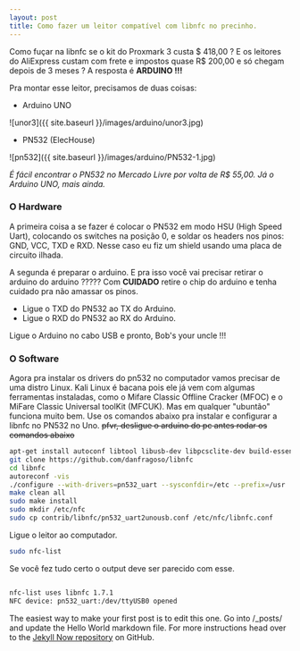 ```yaml
---
layout: post
title: Como fazer um leitor compatível com libnfc no precinho.
---
```


Como fuçar na libnfc se o kit do Proxmark 3 custa $ 418,00 ? E os leitores do AliExpress custam com frete e impostos quase R$ 200,00 e só chegam depois de 3 meses ? A resposta é **ARDUINO !!!**

Pra montar esse leitor, precisamos de duas coisas:

 - Arduino UNO

![unor3]({{ site.baseurl }}/images/arduino/unor3.jpg)

- PN532 (ElecHouse)

![pn532]({{ site.baseurl }}/images/arduino/PN532-1.jpg)


*É fácil encontrar o PN532 no Mercado Livre por volta de R$ 55,00. Já o Arduino UNO, mais ainda.*

### O Hardware

A primeira coisa a se fazer é colocar o PN532 em modo HSU (High Speed Uart), colocando os switches na posição 0, e soldar os headers nos pinos: GND, VCC, TXD e RXD. Nesse caso eu fiz um shield usando uma placa de circuito ilhada.

A segunda é preparar o arduino. E pra isso você vai precisar retirar o arduino do arduino ????? Com **CUIDADO** retire o chip do arduino e tenha cuidado pra não amassar os pinos.

- Ligue o TXD do PN532 ao TX do Arduino.
- Ligue o RXD do PN532 ao RX do Arduino.

Ligue o Arduino no cabo USB e pronto, Bob's your uncle !!!

### O Software

Agora pra instalar os drivers do pn532 no computador vamos precisar de uma distro Linux. Kali Linux é bacana pois ele já vem com algumas ferramentas instaladas, como o Mifare Classic Offline Cracker (MFOC) e o MiFare Classic Universal toolKit (MFCUK). Mas em qualquer "ubuntão" funciona muito bem. Use os comandos abaixo pra instalar e configurar a libnfc no PN532 no Uno. ~~pfvr, desligue o arduino do pc antes rodar os comandos abaixo~~

```bash
apt-get install autoconf libtool libusb-dev libpcsclite-dev build-essential
git clone https://github.com/danfragoso/libnfc
cd libnfc
autoreconf -vis
./configure --with-drivers=pn532_uart --sysconfdir=/etc --prefix=/usr
make clean all
sudo make install
sudo mkdir /etc/nfc
sudo cp contrib/libnfc/pn532_uart2unousb.conf /etc/nfc/libnfc.conf
```
Ligue o leitor ao computador.

```bash
sudo nfc-list
```
Se você fez tudo certo o output deve ser parecido com esse.
```bash

nfc-list uses libnfc 1.7.1
NFC device: pn532_uart:/dev/ttyUSB0 opened

```



The easiest way to make your first post is to edit this one. Go into /_posts/ and update the Hello World markdown file. For more instructions head over to the [Jekyll Now repository](https://github.com/barryclark/jekyll-now) on GitHub.
